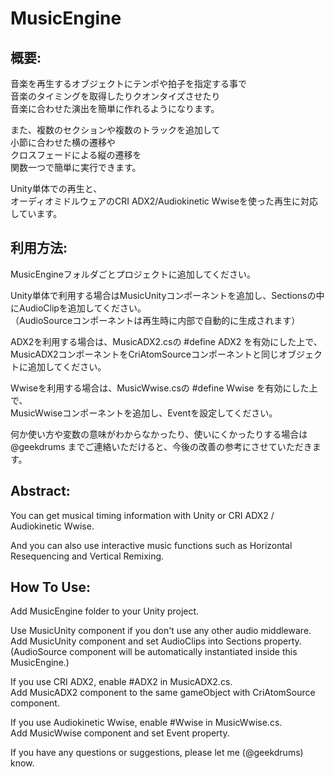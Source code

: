 MusicEngine
===========

## 概要:

音楽を再生するオブジェクトにテンポや拍子を指定する事で  
音楽のタイミングを取得したりクオンタイズさせたり  
音楽に合わせた演出を簡単に作れるようになります。  

また、複数のセクションや複数のトラックを追加して  
小節に合わせた横の遷移や  
クロスフェードによる縦の遷移を  
関数一つで簡単に実行できます。  

Unity単体での再生と、  
オーディオミドルウェアのCRI ADX2/Audiokinetic Wwiseを使った再生に対応しています。

## 利用方法:

MusicEngineフォルダごとプロジェクトに追加してください。  

Unity単体で利用する場合はMusicUnityコンポーネントを追加し、Sectionsの中にAudioClipを追加してください。  
（AudioSourceコンポーネントは再生時に内部で自動的に生成されます）  

ADX2を利用する場合は、MusicADX2.csの #define ADX2 を有効にした上で、  
MusicADX2コンポーネントをCriAtomSourceコンポーネントと同じオブジェクトに追加してください。

Wwiseを利用する場合は、MusicWwise.csの #define Wwise を有効にした上で、  
MusicWwiseコンポーネントを追加し、Eventを設定してください。

何か使い方や変数の意味がわからなかったり、使いにくかったりする場合は  
@geekdrums までご連絡いただけると、今後の改善の参考にさせていただきます。  


## Abstract:

You can get musical timing information with Unity or CRI ADX2 / Audiokinetic Wwise.  

And you can also use interactive music functions such as Horizontal Resequencing and Vertical Remixing.


## How To Use:

Add MusicEngine folder to your Unity project.

Use MusicUnity component if you don't use any other audio middleware.  
Add MusicUnity component and set AudioClips into Sections property.  
(AudioSource component will be automatically instantiated inside this MusicEngine.)

If you use CRI ADX2, enable #ADX2 in MusicADX2.cs.  
Add MusicADX2 component to the same gameObject with CriAtomSource component.

If you use Audiokinetic Wwise, enable #Wwise in MusicWwise.cs.  
Add MusicWwise component and set Event property.

If you have any questions or suggestions, please let me (@geekdrums) know.  
